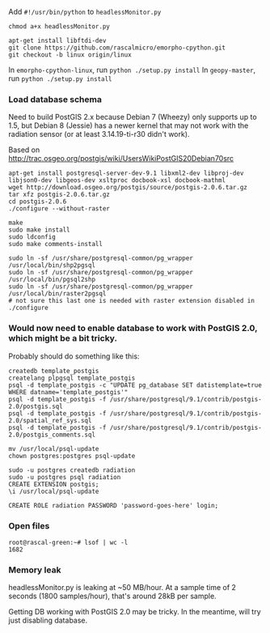 Add `#!/usr/bin/python` to `headlessMonitor.py`

`chmod a+x headlessMonitor.py`

    apt-get install libftdi-dev
    git clone https://github.com/rascalmicro/emorpho-cpython.git
    git checkout -b linux origin/linux

In `emorpho-cpython-linux`, run `python ./setup.py install`
In `geopy-master`, run `python ./setup.py install`

### Load database schema ###

Need to build PostGIS 2.x because Debian 7 (Wheezy) only supports up to 1.5, but Debian 8 (Jessie) has a newer kernel that may not work with the radiation sensor (or at least 3.14.19-ti-r30 didn't work).

Based on http://trac.osgeo.org/postgis/wiki/UsersWikiPostGIS20Debian70src

    apt-get install postgresql-server-dev-9.1 libxml2-dev libproj-dev libjson0-dev libgeos-dev xsltproc docbook-xsl docbook-mathml
    wget http://download.osgeo.org/postgis/source/postgis-2.0.6.tar.gz
    tar xfz postgis-2.0.6.tar.gz
    cd postgis-2.0.6
    ./configure --without-raster

    make
    sudo make install
    sudo ldconfig
    sudo make comments-install

    sudo ln -sf /usr/share/postgresql-common/pg_wrapper /usr/local/bin/shp2pgsql
    sudo ln -sf /usr/share/postgresql-common/pg_wrapper /usr/local/bin/pgsql2shp
    sudo ln -sf /usr/share/postgresql-common/pg_wrapper /usr/local/bin/raster2pgsql
    # not sure this last one is needed with raster extension disabled in ./configure

### Would now need to enable database to work with PostGIS 2.0, which might be a bit tricky. ###

Probably should do something like this:

    createdb template_postgis
    createlang plpgsql template_postgis
    psql -d template_postgis -c "UPDATE pg_database SET datistemplate=true WHERE datname='template_postgis'"
    psql -d template_postgis -f /usr/share/postgresql/9.1/contrib/postgis-2.0/postgis.sql
    psql -d template_postgis -f /usr/share/postgresql/9.1/contrib/postgis-2.0/spatial_ref_sys.sql
    psql -d template_postgis -f /usr/share/postgresql/9.1/contrib/postgis-2.0/postgis_comments.sql

    mv /usr/local/psql-update
    chown postgres:postgres psql-update

    sudo -u postgres createdb radiation
    sudo -u postgres psql radiation
    CREATE EXTENSION postgis;
    \i /usr/local/psql-update
    
    CREATE ROLE radiation PASSWORD 'password-goes-here' login;


### Open files ###

    root@rascal-green:~# lsof | wc -l
    1682

### Memory leak ###

headlessMonitor.py is leaking at ~50 MB/hour. At a sample time of 2 seconds (1800 samples/hour), that's around 28kB per sample.

Getting DB working with PostGIS 2.0 may be tricky. In the meantime, will try just disabling database.
